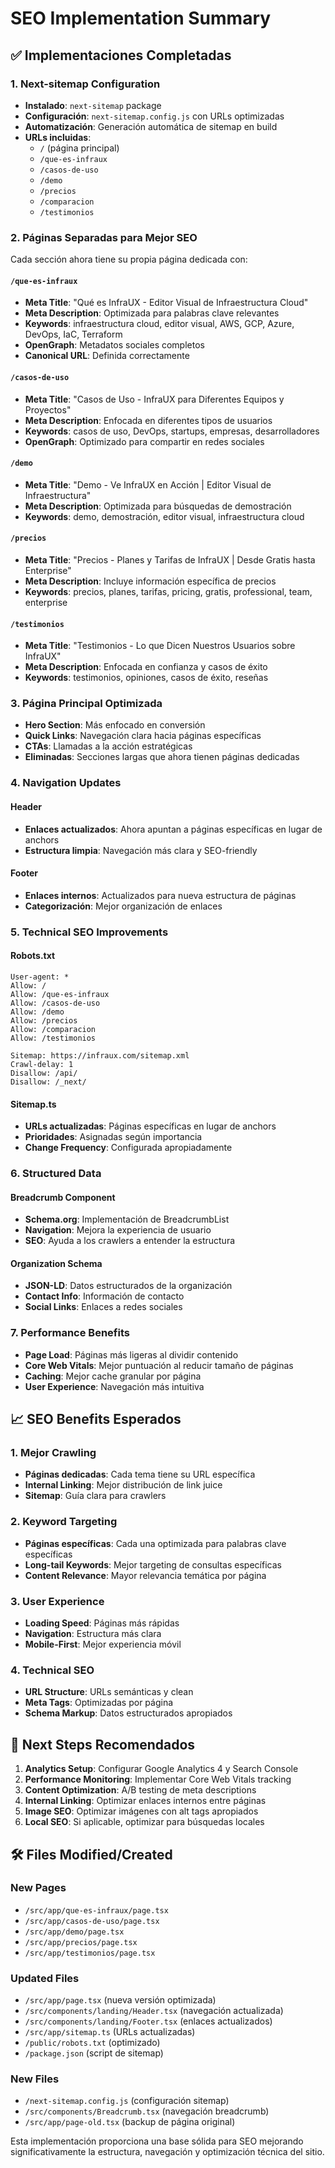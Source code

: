 # SEO Implementation Summary

## ✅ Implementaciones Completadas

### 1. Next-sitemap Configuration
- **Instalado**: `next-sitemap` package
- **Configuración**: `next-sitemap.config.js` con URLs optimizadas
- **Automatización**: Generación automática de sitemap en build
- **URLs incluidas**:
  - `/` (página principal)
  - `/que-es-infraux`
  - `/casos-de-uso`  
  - `/demo`
  - `/precios`
  - `/comparacion`
  - `/testimonios`

### 2. Páginas Separadas para Mejor SEO
Cada sección ahora tiene su propia página dedicada con:

#### `/que-es-infraux`
- **Meta Title**: "Qué es InfraUX - Editor Visual de Infraestructura Cloud"
- **Meta Description**: Optimizada para palabras clave relevantes
- **Keywords**: infraestructura cloud, editor visual, AWS, GCP, Azure, DevOps, IaC, Terraform
- **OpenGraph**: Metadatos sociales completos
- **Canonical URL**: Definida correctamente

#### `/casos-de-uso`
- **Meta Title**: "Casos de Uso - InfraUX para Diferentes Equipos y Proyectos"
- **Meta Description**: Enfocada en diferentes tipos de usuarios
- **Keywords**: casos de uso, DevOps, startups, empresas, desarrolladores
- **OpenGraph**: Optimizado para compartir en redes sociales

#### `/demo`
- **Meta Title**: "Demo - Ve InfraUX en Acción | Editor Visual de Infraestructura"
- **Meta Description**: Optimizada para búsquedas de demostración
- **Keywords**: demo, demostración, editor visual, infraestructura cloud

#### `/precios`
- **Meta Title**: "Precios - Planes y Tarifas de InfraUX | Desde Gratis hasta Enterprise"
- **Meta Description**: Incluye información específica de precios
- **Keywords**: precios, planes, tarifas, pricing, gratis, professional, team, enterprise

#### `/testimonios`
- **Meta Title**: "Testimonios - Lo que Dicen Nuestros Usuarios sobre InfraUX"
- **Meta Description**: Enfocada en confianza y casos de éxito
- **Keywords**: testimonios, opiniones, casos de éxito, reseñas

### 3. Página Principal Optimizada
- **Hero Section**: Más enfocado en conversión
- **Quick Links**: Navegación clara hacia páginas específicas
- **CTAs**: Llamadas a la acción estratégicas
- **Eliminadas**: Secciones largas que ahora tienen páginas dedicadas

### 4. Navigation Updates
#### Header
- **Enlaces actualizados**: Ahora apuntan a páginas específicas en lugar de anchors
- **Estructura limpia**: Navegación más clara y SEO-friendly

#### Footer
- **Enlaces internos**: Actualizados para nueva estructura de páginas
- **Categorización**: Mejor organización de enlaces

### 5. Technical SEO Improvements
#### Robots.txt
```
User-agent: *
Allow: /
Allow: /que-es-infraux
Allow: /casos-de-uso
Allow: /demo
Allow: /precios
Allow: /comparacion
Allow: /testimonios

Sitemap: https://infraux.com/sitemap.xml
Crawl-delay: 1
Disallow: /api/
Disallow: /_next/
```

#### Sitemap.ts
- **URLs actualizadas**: Páginas específicas en lugar de anchors
- **Prioridades**: Asignadas según importancia
- **Change Frequency**: Configurada apropiadamente

### 6. Structured Data
#### Breadcrumb Component
- **Schema.org**: Implementación de BreadcrumbList
- **Navigation**: Mejora la experiencia de usuario
- **SEO**: Ayuda a los crawlers a entender la estructura

#### Organization Schema
- **JSON-LD**: Datos estructurados de la organización
- **Contact Info**: Información de contacto
- **Social Links**: Enlaces a redes sociales

### 7. Performance Benefits
- **Page Load**: Páginas más ligeras al dividir contenido
- **Core Web Vitals**: Mejor puntuación al reducir tamaño de páginas
- **Caching**: Mejor cache granular por página
- **User Experience**: Navegación más intuitiva

## 📈 SEO Benefits Esperados

### 1. Mejor Crawling
- **Páginas dedicadas**: Cada tema tiene su URL específica
- **Internal Linking**: Mejor distribución de link juice
- **Sitemap**: Guía clara para crawlers

### 2. Keyword Targeting
- **Páginas específicas**: Cada una optimizada para palabras clave específicas
- **Long-tail Keywords**: Mejor targeting de consultas específicas
- **Content Relevance**: Mayor relevancia temática por página

### 3. User Experience
- **Loading Speed**: Páginas más rápidas
- **Navigation**: Estructura más clara
- **Mobile-First**: Mejor experiencia móvil

### 4. Technical SEO
- **URL Structure**: URLs semánticas y clean
- **Meta Tags**: Optimizadas por página
- **Schema Markup**: Datos estructurados apropiados

## 🔄 Next Steps Recomendados

1. **Analytics Setup**: Configurar Google Analytics 4 y Search Console
2. **Performance Monitoring**: Implementar Core Web Vitals tracking
3. **Content Optimization**: A/B testing de meta descriptions
4. **Internal Linking**: Optimizar enlaces internos entre páginas
5. **Image SEO**: Optimizar imágenes con alt tags apropiados
6. **Local SEO**: Si aplicable, optimizar para búsquedas locales

## 🛠️ Files Modified/Created

### New Pages
- `/src/app/que-es-infraux/page.tsx`
- `/src/app/casos-de-uso/page.tsx`
- `/src/app/demo/page.tsx`
- `/src/app/precios/page.tsx`
- `/src/app/testimonios/page.tsx`

### Updated Files
- `/src/app/page.tsx` (nueva versión optimizada)
- `/src/components/landing/Header.tsx` (navegación actualizada)
- `/src/components/landing/Footer.tsx` (enlaces actualizados)
- `/src/app/sitemap.ts` (URLs actualizadas)
- `/public/robots.txt` (optimizado)
- `/package.json` (script de sitemap)

### New Files
- `/next-sitemap.config.js` (configuración sitemap)
- `/src/components/Breadcrumb.tsx` (navegación breadcrumb)
- `/src/app/page-old.tsx` (backup de página original)

Esta implementación proporciona una base sólida para SEO mejorando significativamente la estructura, navegación y optimización técnica del sitio.
